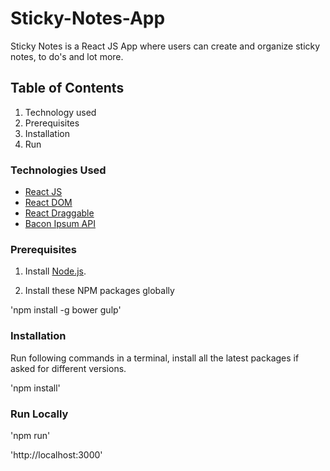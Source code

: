 # Sticky-Notes-App

Sticky Notes is a React JS App where users can create and organize sticky notes, to do's and lot more.

## Table of Contents

1. Technology used 
2. Prerequisites
3. Installation
4. Run

### Technologies Used
* [React JS](https://facebook.github.io/react/)
* [React DOM](https://facebook.github.io/react/docs/react-dom.html)
* [React Draggable](https://github.com/mzabriskie/react-draggable)
* [Bacon Ipsum API](http://baconipsum.com)

### Prerequisites

1. Install [Node.js](https://nodejs.org/en/).

2. Install these NPM packages globally

'npm install -g bower gulp'

### Installation

Run following commands in a terminal, install all the latest packages if asked for different versions.

'npm install'

### Run Locally

'npm run'

'http://localhost:3000'

